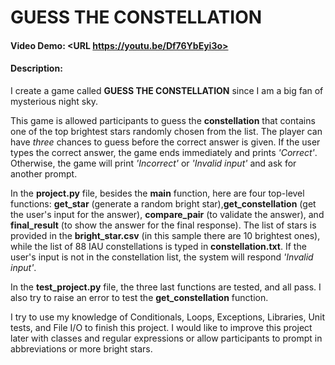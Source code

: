 # GUESS THE CONSTELLATION
#### Video Demo:  <URL https://youtu.be/Df76YbEyi3o>
#### Description:

I create a game called **GUESS THE CONSTELLATION** since I am a big fan of mysterious night sky.

This game is allowed participants to guess the **constellation** that contains one of the top brightest stars randomly chosen from the list. The player can have _three_ chances to guess before the correct answer is given. If the user types the correct answer, the game ends immediately and prints _'Correct'_. Otherwise, the game will print _'Incorrect'_ or _'Invalid input'_ and ask for another prompt.

In the **project.py** file, besides the **main** function, here are four top-level functions: **get_star** (generate a random bright star),**get_constellation** (get the user's input for the answer), **compare_pair** (to validate the answer), and **final_result** (to show the answer for the final response). The list of stars is provided in the **bright_star.csv** (in this sample there are 10 brightest ones), while the list of 88 IAU constellations is typed in **constellation.txt**. If the user's input is not in the constellation list, the system will respond _'Invalid input'_.

In the  **test_project.py** file, the three last functions are tested, and all pass. I also try to raise an error to test the **get_constellation** function.

I try to use my knowledge of Conditionals, Loops, Exceptions, Libraries, Unit tests, and File I/O to finish this project. I would like to improve this project later with classes and regular expressions or allow participants to prompt in abbreviations or more bright stars.  